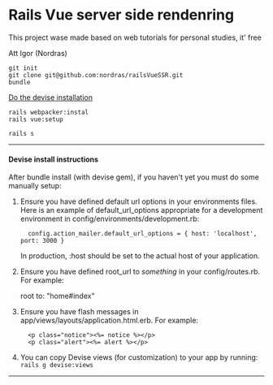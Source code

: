 # Rails Vue server side rendenring

This project wase made based on web tutorials for personal studies, it' free

Att
Igor (Nordras)

```
git init
git clone git@github.com:nordras/railsVueSSR.git
bundle
```

[Do the devise installation](#devise)  

```
rails webpacker:instal
rails vue:setup

rails s
```

---

#### Devise install instructions <a name="devise"></a>

After bundle install (with devise gem), if you haven't yet you must do some manually setup:

  1. Ensure you have defined default url options in your environments files. Here
     is an example of default_url_options appropriate for a development environment
     in config/environments/development.rb:
     ```
       config.action_mailer.default_url_options = { host: 'localhost', port: 3000 }
     ```
     In production, :host should be set to the actual host of your application.

  2. Ensure you have defined root_url to *something* in your config/routes.rb.
     For example:

       root to: "home#index"

  3. Ensure you have flash messages in app/views/layouts/application.html.erb.
     For example:
     ```
       <p class="notice"><%= notice %></p>
       <p class="alert"><%= alert %></p>
     ```
  4. You can copy Devise views (for customization) to your app by running:
    ```
    rails g devise:views
    ``` 
---
